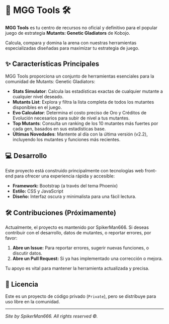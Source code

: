 # 🧬 MGG Tools 🛠️

**MGG Tools** es tu centro de recursos no oficial y definitivo para el popular juego de estrategia **Mutants: Genetic Gladiators** de Kobojo.

Calcula, compara y domina la arena con nuestras herramientas especializadas diseñadas para maximizar tu estrategia de juego.

## ✨ Características Principales

MGG Tools proporciona un conjunto de herramientas esenciales para la comunidad de Mutants: Genetic Gladiators:

* **Stats Simulator**: Calcula las estadísticas exactas de cualquier mutante a cualquier nivel deseado.
* **Mutants List**: Explora y filtra la lista completa de todos los mutantes disponibles en el juego.
* **Evo Calculator**: Determina el costo preciso de Oro y Créditos de Evolución necesarios para subir de nivel a tus mutantes.
* **Top Mutants**: Consulta un ranking de los 10 mutantes más fuertes por cada gen, basados en sus estadísticas base.
* **Últimas Novedades**: Mantente al día con la última versión (v2.2), incluyendo los mutantes y funciones más recientes.

## 💻 Desarrollo

Este proyecto está construido principalmente con tecnologías web front-end para ofrecer una experiencia rápida y accesible:

* **Framework:** Bootstrap (a través del tema Phoenix)
* **Estilo:** CSS y JavaScript
* **Diseño:** Interfaz oscura y minimalista para una fácil lectura.

## 🛠️ Contribuciones (Próximamente)

Actualmente, el proyecto es mantenido por SpikerMan666. Si deseas contribuir con el desarrollo, datos de mutantes, o reportar errores, por favor:

1.  **Abre un Issue:** Para reportar errores, sugerir nuevas funciones, o discutir datos.
2.  **Abre un Pull Request:** Si ya has implementado una corrección o mejora.

Tu apoyo es vital para mantener la herramienta actualizada y precisa.

## 📄 Licencia

Este es un proyecto de código privado (`Private`), pero se distribuye para uso libre en la comunidad.

---

*Site by SpikerMan666. All rights reserved ©.*
